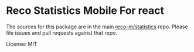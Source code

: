 Reco Statistics Mobile For react
=======

The sources for this package are in the main [reco-m/statistics](http://src.devops.bitech.cn/framework/reco10.mobile.git) repo. Please file issues and pull requests against that repo.

License: MIT
